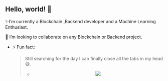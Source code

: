 <h2>Hello, world! 👋</h2>
<!--[//]: # - 🔭 I’m currently working on ...-->

✨I’m currently a Blockchain ,Backend developer and a Machine Learning Enthusiast. 


👯 I’m looking to collaborate on any Blockchain or Backend project.


- ⚡ Fun fact: <blockquote> Still searching for the day I can finally close all the tabs in my head 😅.

 
  - <p align="center" height="320px"> <img src=https://github.com/LikemDzokoto/LikemDzokoto/blob/main/source.gif /> </p>
